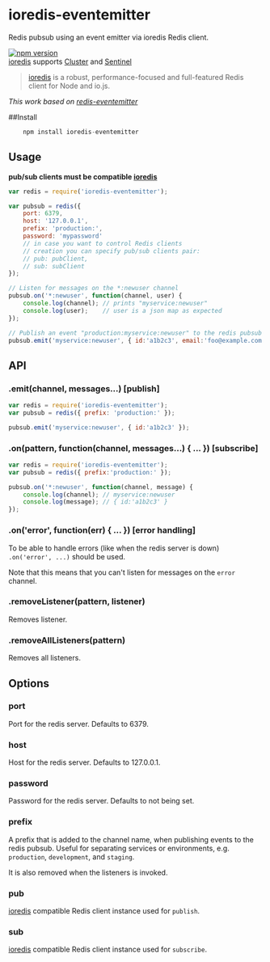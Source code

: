 # ioredis-eventemitter
Redis pubsub using an event emitter via ioredis Redis client. 

[![npm version](https://badge.fury.io/js/ioredis-eventemitter.svg)](http://badge.fury.io/js/ioredis-eventemitter)  
[ioredis](https://github.com/luin/ioredis) supports [Cluster](http://redis.io/topics/cluster-tutorial) and [Sentinel](http://redis.io/topics/sentinel)

> [ioredis](https://github.com/luin/ioredis) is a robust, performance-focused and full-featured Redis client for Node and io.js.  

_This work based on [redis-eventemitter](https://github.com/freeall/redis-eventemitter)_

##Install  
```js
	npm install ioredis-eventemitter
```

## Usage

**pub/sub clients must be compatible [ioredis](https://github.com/luin/ioredis)**

```js
var redis = require('ioredis-eventemitter');

var pubsub = redis({
	port: 6379,
	host: '127.0.0.1',
	prefix: 'production:',
	password: 'mypassword'
	// in case you want to control Redis clients
	// creation you can specify pub/sub clients pair:
	// pub: pubClient,
	// sub: subClient
});

// Listen for messages on the *:newuser channel
pubsub.on('*:newuser', function(channel, user) {
	console.log(channel); // prints "myservice:newuser"
	console.log(user);    // user is a json map as expected
});

// Publish an event "production:myservice:newuser" to the redis pubsub
pubsub.emit('myservice:newuser', { id:'a1b2c3', email:'foo@example.com' });
```

## API

### .emit(channel, messages...) [publish]

``` js
var redis = require('ioredis-eventemitter');
var pubsub = redis({ prefix: 'production:' });

pubsub.emit('myservice:newuser', { id:'a1b2c3' });
```

### .on(pattern, function(channel, messages...) { ... }) [subscribe]

``` js
var redis = require('ioredis-eventemitter');
var pubsub = redis({ prefix:'production:' });

pubsub.on('*:newuser', function(channel, message) {
	console.log(channel); // myservice:newuser
	console.log(message); // { id:'a1b2c3' }
});
```

### .on('error', function(err) { ... }) [error handling]

To be able to handle errors (like when the redis server is down) `.on('error', ...)` should be used.

Note that this means that you can't listen for messages on the `error` channel.

### .removeListener(pattern, listener)

Removes listener.

### .removeAllListeners(pattern)

Removes all listeners.

## Options

### port

Port for the redis server. Defaults to 6379.

### host

Host for the redis server. Defaults to 127.0.0.1.

### password

Password for the redis server. Defaults to not being set.

### prefix

A prefix that is added to the channel name, when publishing events to the redis pubsub. Useful for separating services or environments, e.g. `production`, `development`, and `staging`.

It is also removed when the listeners is invoked.

### pub

[ioredis](https://github.com/luin/ioredis) compatible Redis client instance used for `publish`.

### sub

[ioredis](https://github.com/luin/ioredis) compatible Redis client instance used for `subscribe`.
